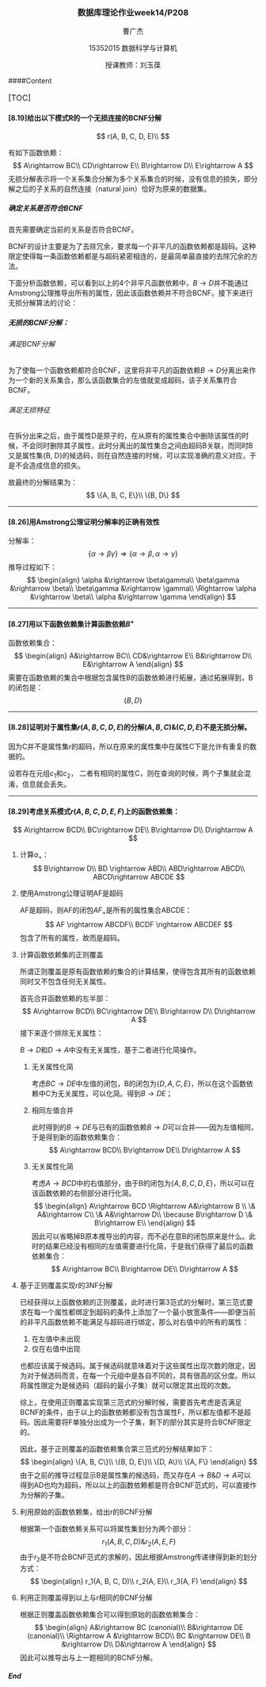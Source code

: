<center>

### 数据库理论作业week14/P208

</center>

<center> 曹广杰 

15352015 数据科学与计算机

授课教师：刘玉葆</center>

####Content

<font size=3>

[TOC]

</font>

#### [8.19]给出以下模式R的一个无损连接的BCNF分解

$$
r(A, B, C, D, E)\\
$$

有如下函数依赖：
$$
A\rightarrow BC\\
CD\rightarrow E\\
B\rightarrow D\\
E\rightarrow A
$$
无损分解表示将一个关系集合分解为多个关系集合的时候，没有信息的损失，即分解之后的子关系的自然连接（natural join）恰好为原来的数据集。

##### 确定关系是否符合BCNF

首先需要确定当前的关系是否符合BCNF。

BCNF的设计主要是为了去除冗余，要求每一个非平凡的函数依赖都是超码。这种限定使得每一条函数依赖都是与超码紧密相连的，是最简单最直接的去除冗余的方法。

下面分析函数依赖，可以看到以上的4个非平凡函数依赖中，$B\rightarrow D$并不能通过Amstrong公理推导出所有的属性，因此该函数依赖并不符合BCNF。接下来进行无损分解算法的讨论：

##### 无损的BCNF分解：

###### 满足BCNF分解

为了使每一个函数依赖都符合BCNF，这里将非平凡的函数依赖$B\rightarrow D$分离出来作为一个新的关系集合，那么该函数集合的左值就变成超码，该子关系集符合BCNF。

###### 满足无损特征

在拆分出来之后，由于属性D是原子的，在从原有的属性集合中删除该属性的时候，不会同时删除其子属性，此时分离出的属性集合之间由超码B关联，而同时B又是属性集{B, D}的候选码，则在自然连接的时候，可以实现准确的意义对应，于是不会造成信息的损失。

故最终的分解结果为：
$$
\{A, B, C, E\}\\
\{B, D\}
$$

---

#### [8.26]用Amstrong公理证明分解率的正确有效性

分解率：
$$
\{\alpha	\rightarrow	\beta\gamma\}
\Rightarrow
\{\alpha\rightarrow\beta, \alpha\rightarrow\gamma\}
$$
推导过程如下：
$$
\begin{align}
\alpha	&\rightarrow	\beta\gamma\\
\beta\gamma &\rightarrow	\beta\\
\beta\gamma &\rightarrow	\gamma\\
\Rightarrow 
\alpha	&\rightarrow \beta\\
\alpha	&\rightarrow \gamma
\end{align}
$$

---

#### [8.27]用以下函数依赖集计算函数依赖$B^+$

函数依赖集合：
$$
\begin{align}
A&\rightarrow BC\\
CD&\rightarrow E\\
B&\rightarrow D\\
E&\rightarrow A
\end{align}
$$
需要在函数依赖的集合中根据包含属性B的函数依赖进行拓展，通过拓展得到，B的闭包是：
$$
\{B, D\}
$$

---

#### [8.28]证明对于属性集$r(A, B, C, D, E)$的分解$(A, B, C)\&(C, D, E)$不是无损分解。

因为C并不是属性集r的超码，所以在原来的属性集中在属性C下是允许有重复的数据的。

设若存在元组$c_1$和$c_2$， 二者有相同的属性C，则在查询的时候，两个子集就会混淆，信息就会丢失。

---

#### [8.29]考虑关系模式$r(A, B, C, D, E, F)$上的函数依赖集：

$$
A\rightarrow BCD\\
BC\rightarrow DE\\
B\rightarrow D\\
D\rightarrow A
$$

1. 计算$a_+$：
   $$
   B\rightarrow D\\
   BD \rightarrow ABD\\
   ABD\rightarrow ABCD\\
   ABCD\rightarrow ABCDE
   $$

2. 使用Amstrong公理证明AF是超码

   AF是超码，则AF的闭包$AF_+$是所有的属性集合ABCDE：
   $$
   AF \rightarrow ABCDF\\
   BCDF \rightarrow ABCDEF
   $$
   包含了所有的属性，故而是超码。

3. 计算函数依赖集的正则覆盖

   所谓正则覆盖是原有函数依赖的集合的计算结果，使得包含其所有的函数依赖同时又不包含任何无关属性。

   首先合并函数依赖的左半部：
   $$
   A\rightarrow BCD\\
   BC\rightarrow DE\\
   B\rightarrow D\\
   D\rightarrow A
   $$
   接下来逐个排除无关属性：

   $B\rightarrow D$和$D\rightarrow A$中没有无关属性，基于二者进行化简操作。

   1. 无关属性化简

      考虑$BC\rightarrow DE$中左值的闭包，B的闭包为$\{D, A, C, E\}$，所以在这个函数依赖中C为无关属性，可以化简。得到$B\rightarrow DE$；

   2. 相同左值合并

      此时得到的$B\rightarrow DE$与已有的函数依赖$B\rightarrow D$可以合并——因为左值相同，于是得到新的函数依赖集合：
      $$
      A\rightarrow BCD\\
      B\rightarrow DE\\
      D\rightarrow A
      $$


   3.  无关属性化简

       考虑$A\rightarrow BCD$中的右值部分，由于B的闭包为$\{A, B, C, D, E\}$，所以可以在该函数依赖的右侧部分进行化简。
       $$
       \begin{align}
       A\rightarrow BCD
       \Rightarrow 
       A&\rightarrow B \\
       \& A&\rightarrow C\\
       \& A&\rightarrow D\\
       \because B\rightarrow D \& B\rightarrow E\\
       \end{align}
       $$
       因此可以省略掉B原本推导出的内容，而不必在意B的闭包原来是什么。此时的结果已经没有相同的左值需要进行化简，于是我们获得了最后的函数依赖集合：
       $$
       A\rightarrow BC\\
       B\rightarrow DE\\
       D\rightarrow A
       $$

4. 基于正则覆盖实现r的3NF分解

   已经获得以上函数依赖的正则覆盖，此时进行第3范式的分解时，第三范式要求在每一个属性都绑定到超码的条件上添加了一个最小放宽条件——即便当前的非平凡函数依赖不能满足与超码进行绑定，那么对右值中的所有的属性：

   1. 在左值中未出现
   2. 仅在右值中出现

   也都应该属于候选码。属于候选码就意味着对于这些属性出现次数的限定，因为对于候选码而言，在每一个元组中是各自不同的，具有很高的区分度。所以将属性限定为是候选码（超码的最小子集）就可以限定其出现的次数。

   综上，在使用正则覆盖实现第三范式的分解时候，需要首先考虑是否满足BCNF的条件，由于以上的函数依赖都没有包含属性F，所以都左值都不是超码。因此需要将F单独分出成为一个子集，剩下的部分其实是符合BCNF限定的。

   因此，基于正则覆盖的函数依赖集合第三范式的分解结果如下：
   $$
   \begin{align}
   \{A, B, C\}\\
   \{B, D, E\}\\
   \{D, A\}\\
   \{A, F\}
   \end{align}
   $$
   由于之前的推导过程显示B是属性集的候选码，而又存在$A\rightarrow B \& D\rightarrow A$可以得到AD也均为超码，所以以上的函数依赖都是符合BCNF范式的，可以直接作为分解的子集。

5. 利用原始的函数依赖集，给出r的BCNF分解

   根据第一个函数依赖关系可以将属性集划分为两个部分：
   $$
   r_1(A , B, C, D) \& r_2(A, E, F)
   $$
   由于$r_2$是不符合BCNF范式的求解的，因此根据Amstrong传递律得到新的划分方式：
   $$
   \begin{align}
   r_1(A, B, C, D)\\
   r_2(A, E)\\
   r_3(A, F)
   \end{align}
   $$

6. 利用正则覆盖得到以上与r相同的BCNF分解

   根据正则覆盖函数依赖集合可以得到原始的函数依赖集合：
   $$
   \begin{align}
   A&\rightarrow BC (canonial)\\
   B&\rightarrow DE (canonial)\\
   \Rightarrow
   A &\rightarrow BCD\\
   BC &\rightarrow DE\\
   B &\rightarrow D\\
   D&\rightarrow A
   \end{align}
   $$
   因此可以推导出与上一题相同的BCNF分解。


#### $End$